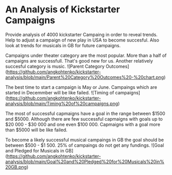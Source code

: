 # An Analysis of Kickstarter Campaigns

Provide analysis of 4000 kickstarter Campaing in order to reveal trends.
Help to adjust a campaign of new play in USA to become succesful.
Also look at trends for musicals in GB for future campaigns.

Campaigns under theater category are the most popular. More than a half of campaigns are successfull. That's good new for us. Another relatively succesful category is music.
![Parent Category Outcomes] (https://github.com/angkohtenko/kickstarter-analysis/blob/main/Parent%20Category%20Outcomes%20-%20chart.png)

The best time to start a campaign is May or June. Campaings which are started in Decemmber will be like failed.
![Timing of campaigns] (https://github.com/angkohtenko/kickstarter-analysis/blob/main/Timing%20of%20campaigns.png)

The most of successful capmaigns have a goal in the range between $1500 and $5000. 
Although there are few successful capmaigns with goals up to $20 000 - $30 000 and one even $100 000.
Capmaigns with a goal more than $5000 will be like failed.


To become a likely successful musical campaings in GB the goal should be between $500 - $1 500. 25% of campaings do not get any fundings.
![Goal and Pledged for Musicals in GB] (https://github.com/angkohtenko/kickstarter-analysis/blob/main/Goal%20and%20Pledged%20for%20Musicals%20in%20GB.png)

